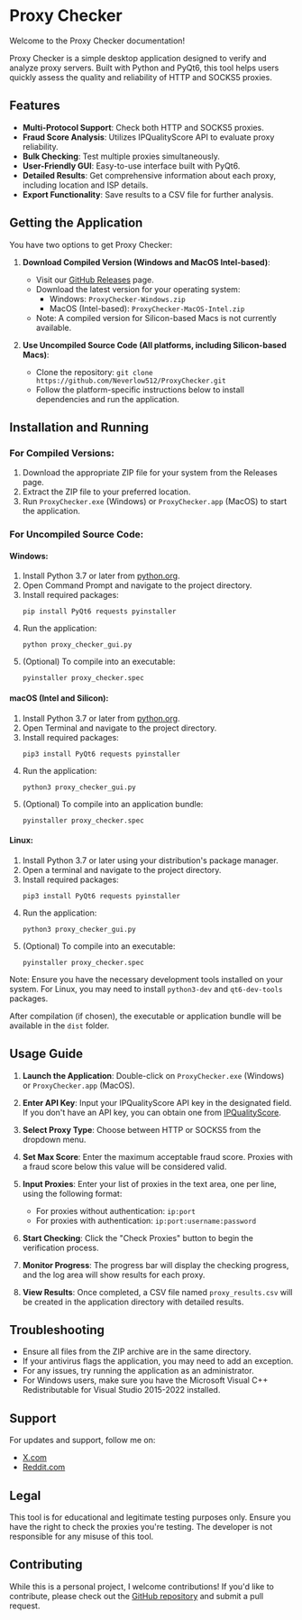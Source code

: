 # Proxy Checker

Welcome to the Proxy Checker documentation!

Proxy Checker is a simple desktop application designed to verify and analyze proxy servers. Built with Python and PyQt6, this tool helps users quickly assess the quality and reliability of HTTP and SOCKS5 proxies.

## Features

- **Multi-Protocol Support**: Check both HTTP and SOCKS5 proxies.
- **Fraud Score Analysis**: Utilizes IPQualityScore API to evaluate proxy reliability.
- **Bulk Checking**: Test multiple proxies simultaneously.
- **User-Friendly GUI**: Easy-to-use interface built with PyQt6.
- **Detailed Results**: Get comprehensive information about each proxy, including location and ISP details.
- **Export Functionality**: Save results to a CSV file for further analysis.

## Getting the Application

You have two options to get Proxy Checker:

1. **Download Compiled Version (Windows and MacOS Intel-based)**:
   - Visit our [GitHub Releases](https://github.com/Neverlow512/ProxyChecker/releases) page.
   - Download the latest version for your operating system:
     - Windows: `ProxyChecker-Windows.zip`
     - MacOS (Intel-based): `ProxyChecker-MacOS-Intel.zip`
   - Note: A compiled version for Silicon-based Macs is not currently available.

2. **Use Uncompiled Source Code (All platforms, including Silicon-based Macs)**:
   - Clone the repository: `git clone https://github.com/Neverlow512/ProxyChecker.git`
   - Follow the platform-specific instructions below to install dependencies and run the application.

## Installation and Running

### For Compiled Versions:
1. Download the appropriate ZIP file for your system from the Releases page.
2. Extract the ZIP file to your preferred location.
3. Run `ProxyChecker.exe` (Windows) or `ProxyChecker.app` (MacOS) to start the application.

### For Uncompiled Source Code:

#### Windows:
1. Install Python 3.7 or later from [python.org](https://www.python.org/downloads/).
2. Open Command Prompt and navigate to the project directory.
3. Install required packages:
   ```
   pip install PyQt6 requests pyinstaller
   ```
4. Run the application:
   ```
   python proxy_checker_gui.py
   ```
5. (Optional) To compile into an executable:
   ```
   pyinstaller proxy_checker.spec
   ```

#### macOS (Intel and Silicon):
1. Install Python 3.7 or later from [python.org](https://www.python.org/downloads/).
2. Open Terminal and navigate to the project directory.
3. Install required packages:
   ```
   pip3 install PyQt6 requests pyinstaller
   ```
4. Run the application:
   ```
   python3 proxy_checker_gui.py
   ```
5. (Optional) To compile into an application bundle:
   ```
   pyinstaller proxy_checker.spec
   ```

#### Linux:
1. Install Python 3.7 or later using your distribution's package manager.
2. Open a terminal and navigate to the project directory.
3. Install required packages:
   ```
   pip3 install PyQt6 requests pyinstaller
   ```
4. Run the application:
   ```
   python3 proxy_checker_gui.py
   ```
5. (Optional) To compile into an executable:
   ```
   pyinstaller proxy_checker.spec
   ```

Note: Ensure you have the necessary development tools installed on your system. For Linux, you may need to install `python3-dev` and `qt6-dev-tools` packages.

After compilation (if chosen), the executable or application bundle will be available in the `dist` folder.

## Usage Guide

1. **Launch the Application**: Double-click on `ProxyChecker.exe` (Windows) or `ProxyChecker.app` (MacOS).

2. **Enter API Key**: Input your IPQualityScore API key in the designated field. If you don't have an API key, you can obtain one from [IPQualityScore](https://www.ipqualityscore.com/).

3. **Select Proxy Type**: Choose between HTTP or SOCKS5 from the dropdown menu.

4. **Set Max Score**: Enter the maximum acceptable fraud score. Proxies with a fraud score below this value will be considered valid.

5. **Input Proxies**: Enter your list of proxies in the text area, one per line, using the following format:
   - For proxies without authentication: `ip:port`
   - For proxies with authentication: `ip:port:username:password`

6. **Start Checking**: Click the "Check Proxies" button to begin the verification process.

7. **Monitor Progress**: The progress bar will display the checking progress, and the log area will show results for each proxy.

8. **View Results**: Once completed, a CSV file named `proxy_results.csv` will be created in the application directory with detailed results.

## Troubleshooting

- Ensure all files from the ZIP archive are in the same directory.
- If your antivirus flags the application, you may need to add an exception.
- For any issues, try running the application as an administrator.
- For Windows users, make sure you have the Microsoft Visual C++ Redistributable for Visual Studio 2015-2022 installed.

## Support

For updates and support, follow me on:
- [X.com](https://x.com/traffic_goat)
- [Reddit.com](https://www.reddit.com/user/Neverlow512/)

## Legal

This tool is for educational and legitimate testing purposes only. Ensure you have the right to check the proxies you're testing. The developer is not responsible for any misuse of this tool.

## Contributing

While this is a personal project, I welcome contributions! If you'd like to contribute, please check out the [GitHub repository](https://github.com/Neverlow512/ProxyChecker) and submit a pull request.
